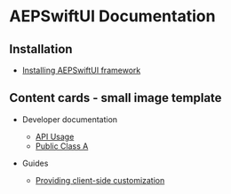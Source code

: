 # AEPSwiftUI Documentation

## Installation

* [Installing AEPSwiftUI framework](./getting-started.md)

## Content cards - small image template 

* Developer documentation 

    * [API Usage](./api-usage.md)
    * [Public Class A]()

* Guides

    * [Providing client-side customization]()